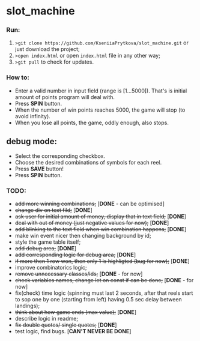 # slot_machine

### Run:
1. `>git clone https://github.com/KseniiaPrytkova/slot_machine.git` or just download the project;
2. `>open index.html` or open `index.html` file in any other way;
3. `>git pull` to check for updates.

### How to:
- Enter a valid number in input field (range is [1...5000]). That's is initial amount of points program will deal with.
- Press **SPIN** button.
- When the number of win points reaches 5000, the game will stop (to avoid infinity).
- When you lose all points, the game, oddly enough, also stops.
## debug mode:
- Select the corresponding checkbox.
- Choose the desired combinations of symbols for each reel.
- Press **SAVE** button!
- Press **SPIN** button. 

### TODO:
- ~~add more winning combinations;~~ [**DONE** - can be optimised]
- ~~change div on text fild;~~ [**DONE**]
- ~~ask user for initial amount of money, display that in text field;~~ [**DONE**]
- ~~deal with out of money (just negative values for now);~~ [**DONE**]
- ~~add blinking to the text field when win combination happens;~~ [**DONE**]
- make win event nicer then changing background by id;
- style the game table itself;
- ~~add debug area;~~ [**DONE**]
- ~~add corresponding logic for debug area;~~ [**DONE**]
- ~~if more then 1 row won, then only 1 is highligted (bug for now);~~ [**DONE**]
- improve combinatorics logic;
- ~~remove unnecessary classes/ids;~~ [**DONE** - for now]
- ~~check variables names, change let on const if can be done;~~ [**DONE** - for now]
- fix(check) time logic (spinning must last 2 seconds, after that reels start to sop one by one (starting from left) having 0.5 sec delay between landings);
- ~~think about how game ends (max value);~~ [**DONE**]
- describe logic in readme;
- ~~fix double quotes/ single quotes;~~ [**DONE**]
- test logic, find bugs. [**CAN'T NEVER BE DONE**]
